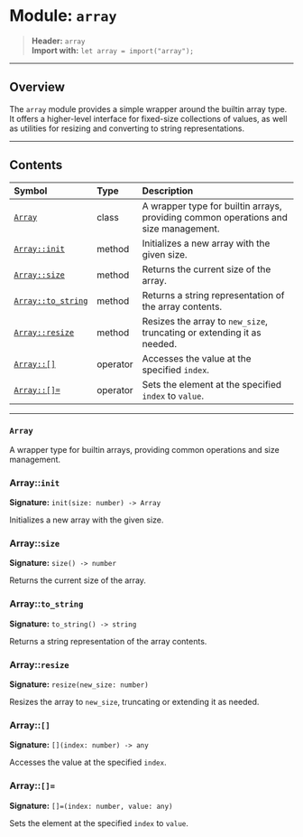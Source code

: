 # Module: `array`

> **Header:** `array`  
> **Import with:** `let array = import("array");`

---

## Overview

The `array` module provides a simple wrapper around the builtin array type.
It offers a higher-level interface for fixed-size collections of values, as well as
utilities for resizing and converting to string representations.

---

## Contents

| Symbol | Type | Description |
|:--------|:------|:-------------|
| [`Array`](#array) | class | A wrapper type for builtin arrays, providing common operations and size management. |
| [`Array::init`](#array-init) | method | Initializes a new array with the given size. |
| [`Array::size`](#array-size) | method | Returns the current size of the array. |
| [`Array::to_string`](#array-to_string) | method | Returns a string representation of the array contents. |
| [`Array::resize`](#array-resize) | method | Resizes the array to `new_size`, truncating or extending it as needed. |
| [`Array::[]`](#array-[]) | operator | Accesses the value at the specified `index`. |
| [`Array::[]=`](#array-[]=) | operator | Sets the element at the specified `index` to `value`. |

---

### `Array`

A wrapper type for builtin arrays, providing common operations and size management.

### Array::`init`

**Signature:** `init(size: number) -> Array`  

Initializes a new array with the given size.

### Array::`size`

**Signature:** `size() -> number`  

Returns the current size of the array.

### Array::`to_string`

**Signature:** `to_string() -> string`  

Returns a string representation of the array contents.

### Array::`resize`

**Signature:** `resize(new_size: number)`  

Resizes the array to `new_size`, truncating or extending it as needed.

### Array::`[]`

**Signature:** `[](index: number) -> any`  

Accesses the value at the specified `index`.

### Array::`[]=`

**Signature:** `[]=(index: number, value: any)`  

Sets the element at the specified `index` to `value`.

